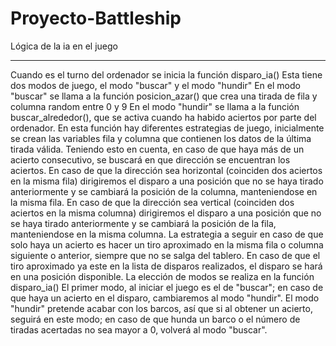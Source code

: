 # Proyecto-Battleship
Lógica de la ia en el juego
___________________________
Cuando es el turno del ordenador se inicia la función disparo_ia()
Esta tiene dos modos de juego, el modo "buscar" y el modo "hundir"
En el modo "buscar" se llama a la función posicion_azar() que crea una tirada de fila y columna random entre 0 y 9
En el modo "hundir" se llama a la función buscar_alrededor(), que se activa cuando ha habido aciertos por parte del ordenador.
En esta función hay diferentes estrategias de juego, inicialmente se crean las variables fila y columna que contienen los datos de la última tirada válida.
Teniendo esto en cuenta, en caso de que haya más de un acierto consecutivo, se buscará en que dirección se encuentran los aciertos.
En caso de que la dirección sea horizontal (coinciden dos aciertos en la misma fila) dirigiremos el disparo a una posición que no se haya tirado anteriormente y se cambiará la posición de la columna, manteniendose en la misma fila.
En caso de que la dirección sea vertical (coinciden dos aciertos en la misma columna) dirigiremos el disparo a una posición que no se haya tirado anteriormente y se cambiará la posición de la fila, manteniendose en la misma columna.
La estrategia a seguir en caso de que solo haya un acierto es hacer un tiro aproximado en la misma fila o columna siguiente o anterior, siempre que no se salga del tablero. 
En caso de que el tiro aproximado ya este en la lista de disparos realizados, el disparo se hará en una posición disponible.
La elección de modos se realiza en la función disparo_ia()
El primer modo, al iniciar el juego es el de "buscar"; en caso de que haya un acierto en el disparo, cambiaremos al modo "hundir".
El modo "hundir" pretende acabar con los barcos, así que si al obtener un acierto, seguirá en este modo; en caso de que hunda un barco o el número de tiradas acertadas no sea mayor a 0, volverá al modo "buscar".
